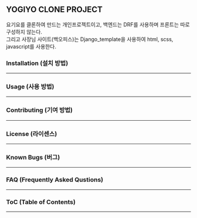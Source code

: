 ## YOGIYO CLONE PROJECT
요기요를 클론하여 만드는 개인프로젝트이고, 백엔드는 DRF를 사용하며 프론트는 따로 구성하지 않는다. <br> 
그리고 사장님 사이트(백오피스)는 Django_template을 사용하여 html, scss, javascript를 사용한다.

### Installation (설치 방법)

-----

### Usage (사용 방법)

-----

### Contributing (기여 방법)

-----

### License (라이센스)

-----

### Known Bugs (버그)

-----

### FAQ (Frequently Asked Qustions)

-----

### ToC (Table of Contents)

-----

